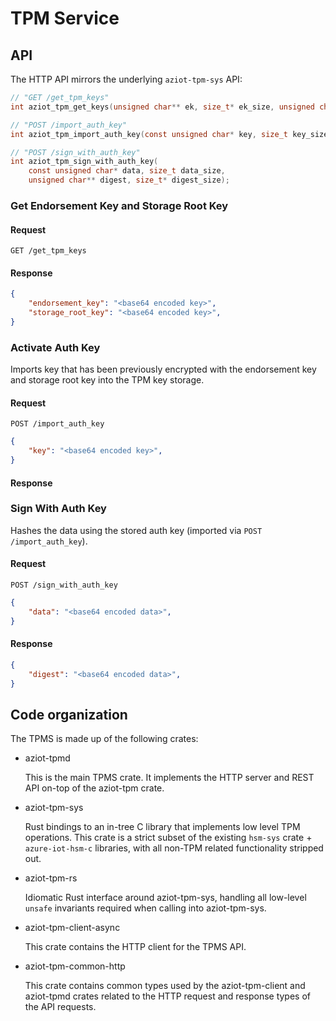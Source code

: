 # TPM Service

## API

The HTTP API mirrors the underlying `aziot-tpm-sys` API:

```c
// "GET /get_tpm_keys"
int aziot_tpm_get_keys(unsigned char** ek, size_t* ek_size, unsigned char** srk, size_t* srk_size);

// "POST /import_auth_key"
int aziot_tpm_import_auth_key(const unsigned char* key, size_t key_size);

// "POST /sign_with_auth_key"
int aziot_tpm_sign_with_auth_key(
    const unsigned char* data, size_t data_size,
    unsigned char** digest, size_t* digest_size);
```

### Get Endorsement Key and Storage Root Key

#### Request

`GET /get_tpm_keys`

#### Response

```json
{
    "endorsement_key": "<base64 encoded key>",
    "storage_root_key": "<base64 encoded key>",
}
```

### Activate Auth Key

Imports key that has been previously encrypted with the endorsement key and storage root key into the TPM key storage.

#### Request

`POST /import_auth_key`

```json
{
    "key": "<base64 encoded key>",
}
```

#### Response

### Sign With Auth Key

Hashes the data using the stored auth key (imported via `POST /import_auth_key`).

#### Request

`POST /sign_with_auth_key`

```json
{
    "data": "<base64 encoded data>",
}
```

#### Response

```json
{
    "digest": "<base64 encoded data>",
}
```

## Code organization

The TPMS is made up of the following crates:

- aziot-tpmd

    This is the main TPMS crate. It implements the HTTP server and REST API on-top of the aziot-tpm crate.

- aziot-tpm-sys

    Rust bindings to an in-tree C library that implements low level TPM operations. This crate is a strict subset of the existing `hsm-sys` crate + `azure-iot-hsm-c` libraries, with all non-TPM related functionality stripped out.

- aziot-tpm-rs

    Idiomatic Rust interface around aziot-tpm-sys, handling all low-level `unsafe` invariants required when calling into aziot-tpm-sys.

- aziot-tpm-client-async

    This crate contains the HTTP client for the TPMS API.

- aziot-tpm-common-http

    This crate contains common types used by the aziot-tpm-client and aziot-tpmd crates related to the HTTP request and response types of the API requests.
